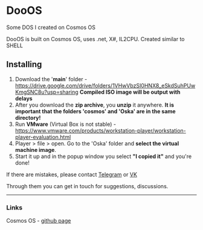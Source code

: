 # DooOS
Some DOS I created on Cosmos OS

DooOS is built on Cosmos OS, uses .net, X#, IL2CPU.
Created similar to SHELL

## Installing
1) Download the '**main**' folder - https://drive.google.com/drive/folders/1VHwVbzSI0HNX8_eSkdSuhPUwKmgSNC8u?usp=sharing **Compiled ISO image will be output with delays**
2) After you download the **zip archive**, you **unzip** it anywhere.
   **It is important that the folders 'cosmos' and 'Oska' are in the same directory!**
3) Run **VMware** (Virtual Box is not stable) - https://www.vmware.com/products/workstation-player/workstation-player-evaluation.html
4) Player > file > open. Go to the 'Oska' folder and **select the virtual machine image**.
5) Start it up and in the popup window you select **"I copied it"** and you're done!

If there are mistakes, please contact [Telegram](https://t.me/doonxrt) or [VK](https://vk.com/shirakibaka)

Through them you can get in touch for suggestions, discussions.
____
### Links
Cosmos OS - [github page](https://github.com/CosmosOS/Cosmos)
